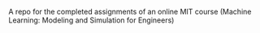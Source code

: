 A repo for the completed assignments of an online MIT course (Machine Learning: Modeling and Simulation for Engineers)
